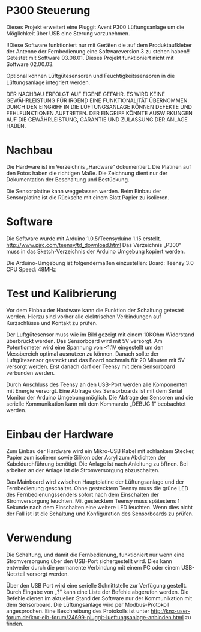 P300 Steuerung
==============

Dieses Projekt erweitert eine Pluggit Avent P300 Lüftungsanlage um die
Möglichkeit über USB eine Sterung vorzunehmen.

!!Diese Software funktioniert nur mit Geräten die auf dem Produktaufkleber
der Antenne der Fernbedienung eine Softwareversion 3 zu stehen haben!! Getestet
mit Software 03.08.01. Dieses Projekt funktioniert nicht mit Software 02.00.03.

Optional können Lüftgütesensoren und Feuchtigkeitssensoren in die
Lüftungsanlage integriert werden.

DER NACHBAU ERFOLGT AUF EIGENE GEFAHR. ES WIRD KEINE GEWÄHRLEISTUNG FÜR
IRGEND EINE FUNKTIONALITÄT ÜBERNOMMEN. DURCH DEN EINGRIFF IN DIE
LÜFTUNGSANLAGE KÖNNEN DEFEKTE UND FEHLFUNKTIONEN AUFTRETEN. DER EINGRIFF
KÖNNTE AUSWIRKUNGEN AUF DIE GEWÄHRLEISTUNG, GARANTIE UND ZULASSUNG DER
ANLAGE HABEN.

Nachbau
=======

Die Hardware ist im Verzeichnis „Hardware“ dokumentiert. Die Platinen auf den
Fotos haben die richtigen Maße. Die Zeichnung dient nur der Dokumentation der
Beschaltung und Bestückung.

Die Sensorplatine kann weggelassen werden. Beim Einbau der Sensorplatine ist
die Rückseite mit einem Blatt Papier zu isolieren.

Software
========

Die Software wurde mit Arduino 1.0.5/Teensyduino 1.15  erstellt.
http://www.pjrc.com/teensy/td_download.html Das Verzeichnis „P300“ muss in
das Sketch-Verzeichnis der Arduino Umgebung kopiert werden.

Die Arduino-Umgebung ist folgendermaßen einzustellen:
 Board: Teensy 3.0
 CPU Speed: 48MHz

Test und Kalibrierung
=====================

Vor dem Einbau der Hardware kann die Funktion der Schaltung getestet werden.
Hierzu sind vorher alle elektrischen Verbindungen auf Kurzschlüsse und
Kontakt zu prüfen.

Der Luftgütesensor muss wie im Bild gezeigt mit einem 10KOhm Widerstand
überbrückt werden. Das Sensorboard wird mit 5V versorgt.  Am Potentiometer
wird eine Spannung von <1.1V eingestellt um den Messbereich optimal
ausnutzen zu können. Danach sollte der Luftgütesensor gesteckt und das Board
nochmals für 20 Minuten mit 5V versorgt werden. Erst danach darf der Teensy
mit dem Sensorboard verbunden werden.

Durch Anschluss des Teensy an den USB-Port werden alle Komponenten mit
Energie versorgt. Eine Abfrage des Sensorboards ist mit dem Serial Monitor
der Arduino Umgebung möglich. Die Abfrage der Sensoren und die serielle
Kommunikation kann mit dem Kommando „DEBUG 1“ beobachtet werden.

Einbau der Hardware
===================

Zum Einbau der Hardware wird ein Mikro-USB Kabel mit schlankem Stecker,
Papier zum isolieren sowie Silikon oder Acryl zum Abdichten der
Kabeldurchführung benötigt. Die Anlage ist nach Anleitung zu öffnen. Bei
arbeiten an der Anlage ist die Stromversorgung abzuschalten.

Das Mainboard wird zwischen Hauptplatine der Lüftungsanlage und der
Fernbedienung geschaltet. Ohne gestecktem Teensy muss die grüne LED des
Fernbedienungssenders sofort nach dem Einschalten der Stromversorgung
leuchten. Mit gestecktem Teensy muss spätestens 1 Sekunde nach dem
Einschalten eine weitere LED leuchten. Wenn dies nicht der Fall ist ist die
Schaltung und Konfiguration des Sensorboards zu prüfen.

Verwendung
==========

Die Schaltung, und damit die Fernbedienung, funktioniert nur wenn eine
Stromversorgung über den USB-Port sichergestellt wird. Dies kann entweder
durch die permanente Verbindung mit einem PC oder einem USB-Netzteil
versorgt werden.

Über den USB Port wird eine serielle Schnittstelle zur Verfügung gestellt.
Durch Eingabe von „?“ kann eine Liste der Befehle abgerufen werden. Die
Befehle dienen im aktuellen Stand der Software nur der Kommunikation mit dem
Sensorboard. Die Lüftungsanlage wird per Modbus-Protokoll angesprochen. Eine
Beschreibung des Protokolls ist unter
http://knx-user-forum.de/knx-eib-forum/24699-pluggit-lueftungsanlage-anbinden.html
zu finden.